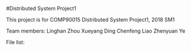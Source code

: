 #Distributed System Project1

This project is for COMP90015 Distributed System Project1, 2018 SM1

Team members:
Linghan Zhou
Xueyang Ding
Chenfeng Liao
Zhenyuan Ye

File list: 
